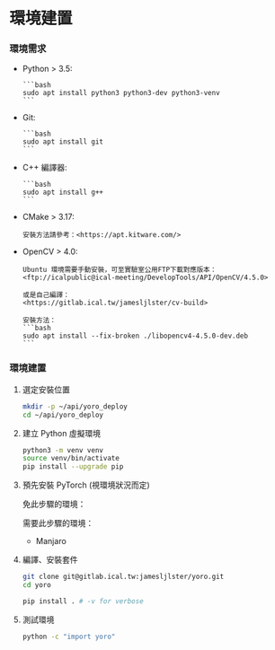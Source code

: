 # 環境建置

### 環境需求

-   Python > 3.5:

        ```bash
        sudo apt install python3 python3-dev python3-venv
        ```

-   Git:

        ```bash
        sudo apt install git
        ```

-   C++ 編譯器:

        ```bash
        sudo apt install g++
        ```

-   CMake > 3.17:

        安裝方法請參考：<https://apt.kitware.com/>

-   OpenCV > 4.0:

        Ubuntu 環境需要手動安裝，可至實驗室公用FTP下載對應版本：  
        <ftp://icalpublic@ical-meeting/DevelopTools/API/OpenCV/4.5.0>

        或是自己編譯：  
        <https://gitlab.ical.tw/jamesljlster/cv-build>

        安裝方法：  
        ```bash
        sudo apt install --fix-broken ./libopencv4-4.5.0-dev.deb
        ```

### 環境建置

1.  選定安裝位置

    ```bash
    mkdir -p ~/api/yoro_deploy
    cd ~/api/yoro_deploy
    ```

2.  建立 Python 虛擬環境

    ```bash
    python3 -m venv venv
    source venv/bin/activate
    pip install --upgrade pip
    ```

3.  預先安裝 PyTorch (視環境狀況而定)

    免此步驟的環境：

    需要此步驟的環境：

    -   Manjaro


4.  編譯、安裝套件

    ```bash
    git clone git@gitlab.ical.tw:jamesljlster/yoro.git
    cd yoro

    pip install . # -v for verbose
    ```

5.  測試環境

    ```bash
    python -c "import yoro"
    ```
